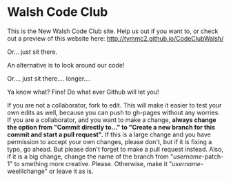# Walsh Code Club
This is the New Walsh Code Club site.
Help us out if you want to, or check out a preview of this website here: http://tymmc2.github.io/CodeClubWalsh/

Or... just sit there.

An alternative is to look around our code!

Or.... just sit there.... longer....

Ya know what? Fine! Do what ever Github will let you!

If you are not a collaborator, fork to edit. This will make it easier to test your own edits as well, because you can push to gh-pages without any worries. If you are a collaborator, and you want to make a change, **always change the option from "Commit directly to..." to "Create a new branch for this commit and start a pull request".** If this is a large change and you have permission to accept your own changes, please don't, but if it is fixing a typo, go ahead. But please don't forget to make a pull request instead. Also, if it is a big change, change the name of the branch from "*username*-patch-1" to smething more creative. Please. Otherwise, make it "*username*-weelilchange" or leave it as is.
